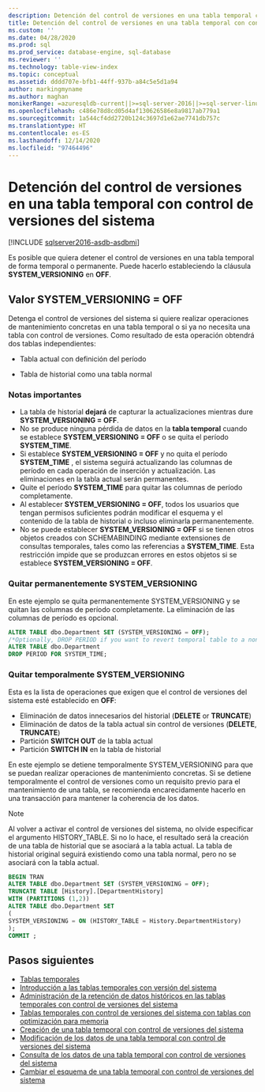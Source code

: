 ```yaml
---
description: Detención del control de versiones en una tabla temporal con control de versiones
title: Detención del control de versiones en una tabla temporal con control de versiones | Microsoft Docs
ms.custom: ''
ms.date: 04/28/2020
ms.prod: sql
ms.prod_service: database-engine, sql-database
ms.reviewer: ''
ms.technology: table-view-index
ms.topic: conceptual
ms.assetid: dddd707e-bfb1-44ff-937b-a84c5e5d1a94
author: markingmyname
ms.author: maghan
monikerRange: =azuresqldb-current||>=sql-server-2016||>=sql-server-linux-2017||=azuresqldb-mi-current
ms.openlocfilehash: c486e78d8cd05d4af130626586e8a9817ab779a1
ms.sourcegitcommit: 1a544cf4dd2720b124c3697d1e62ae7741db757c
ms.translationtype: HT
ms.contentlocale: es-ES
ms.lasthandoff: 12/14/2020
ms.locfileid: "97464496"
---
```

# <a name="stopping-system-versioning-on-a-system-versioned-temporal-table"></a>Detención del control de versiones en una tabla temporal con control de versiones del sistema


[!INCLUDE [sqlserver2016-asdb-asdbmi](../../includes/applies-to-version/sqlserver2016-asdb-asdbmi.md)]


Es posible que quiera detener el control de versiones en una tabla temporal de forma temporal o permanente. Puede hacerlo estableciendo la cláusula **SYSTEM_VERSIONING** en **OFF**.

## <a name="setting-system_versioning--off"></a>Valor SYSTEM_VERSIONING = OFF

Detenga el control de versiones del sistema si quiere realizar operaciones de mantenimiento concretas en una tabla temporal o si ya no necesita una tabla con control de versiones. Como resultado de esta operación obtendrá dos tablas independientes:

- Tabla actual con definición del período

- Tabla de historial como una tabla normal

### <a name="important-remarks"></a>Notas importantes

- La tabla de historial **dejará** de capturar la actualizaciones mientras dure **SYSTEM_VERSIONING = OFF**.
- No se produce ninguna pérdida de datos en la **tabla temporal** cuando se establece **SYSTEM_VERSIONING = OFF** o se quita el período **SYSTEM_TIME**.
- Si establece **SYSTEM_VERSIONING = OFF** y no quita el período **SYSTEM_TIME** , el sistema seguirá actualizando las columnas de período en cada operación de inserción y actualización. Las eliminaciones en la tabla actual serán permanentes.
- Quite el período **SYSTEM_TIME** para quitar las columnas de período completamente.
- Al establecer **SYSTEM_VERSIONING = OFF**, todos los usuarios que tengan permisos suficientes podrán modificar el esquema y el contenido de la tabla de historial o incluso eliminarla permanentemente.
- No se puede establecer **SYSTEM_VERSIONING = OFF** si se tienen otros objetos creados con SCHEMABINDING mediante extensiones de consultas temporales, tales como las referencias a **SYSTEM_TIME**. Esta restricción impide que se produzcan errores en estos objetos si se establece **SYSTEM_VERSIONING = OFF**.

### <a name="permanently-remove-system_versioning"></a>Quitar permanentemente SYSTEM_VERSIONING

En este ejemplo se quita permanentemente SYSTEM_VERSIONING y se quitan las columnas de período completamente. La eliminación de las columnas de período es opcional.

```sql
ALTER TABLE dbo.Department SET (SYSTEM_VERSIONING = OFF);
/*Optionally, DROP PERIOD if you want to revert temporal table to a non-temporal*/
ALTER TABLE dbo.Department
DROP PERIOD FOR SYSTEM_TIME;
```

### <a name="temporarily-remove-system_versioning"></a>Quitar temporalmente SYSTEM_VERSIONING

Esta es la lista de operaciones que exigen que el control de versiones del sistema esté establecido en **OFF**:

- Eliminación de datos innecesarios del historial (**DELETE** or **TRUNCATE**)
- Eliminación de datos de la tabla actual sin control de versiones (**DELETE**, **TRUNCATE**)
- Partición **SWITCH OUT** de la tabla actual
- Partición **SWITCH IN** en la tabla de historial

En este ejemplo se detiene temporalmente SYSTEM_VERSIONING para que se puedan realizar operaciones de mantenimiento concretas. Si se detiene temporalmente el control de versiones como un requisito previo para el mantenimiento de una tabla, se recomienda encarecidamente hacerlo en una transacción para mantener la coherencia de los datos.

> [!NOTE]
> Al volver a activar el control de versiones del sistema, no olvide especificar el argumento HISTORY_TABLE. Si no lo hace, el resultado será la creación de una tabla de historial que se asociará a la tabla actual. La tabla de historial original seguirá existiendo como una tabla normal, pero no se asociará con la tabla actual.

```sql
BEGIN TRAN
ALTER TABLE dbo.Department SET (SYSTEM_VERSIONING = OFF);
TRUNCATE TABLE [History].[DepartmentHistory]
WITH (PARTITIONS (1,2))
ALTER TABLE dbo.Department SET
(
SYSTEM_VERSIONING = ON (HISTORY_TABLE = History.DepartmentHistory)
);
COMMIT ;
```

## <a name="next-steps"></a>Pasos siguientes

- [Tablas temporales](../../relational-databases/tables/temporal-tables.md)
- [Introducción a las tablas temporales con versión del sistema](../../relational-databases/tables/getting-started-with-system-versioned-temporal-tables.md)
- [Administración de la retención de datos históricos en las tablas temporales con control de versiones del sistema](../../relational-databases/tables/manage-retention-of-historical-data-in-system-versioned-temporal-tables.md)
- [Tablas temporales con control de versiones del sistema con tablas con optimización para memoria](../../relational-databases/tables/system-versioned-temporal-tables-with-memory-optimized-tables.md)
- [Creación de una tabla temporal con control de versiones del sistema](../../relational-databases/tables/creating-a-system-versioned-temporal-table.md)
- [Modificación de los datos de una tabla temporal con control de versiones del sistema](../../relational-databases/tables/modifying-data-in-a-system-versioned-temporal-table.md)
- [Consulta de los datos de una tabla temporal con control de versiones del sistema](../../relational-databases/tables/querying-data-in-a-system-versioned-temporal-table.md)
- [Cambiar el esquema de una tabla temporal con control de versiones del sistema](../../relational-databases/tables/changing-the-schema-of-a-system-versioned-temporal-table.md)
